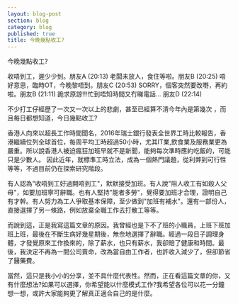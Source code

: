 ```yaml
---
layout: blog-post
section: blog
category: blog
published: true
title: 今晚幾點收工?
---
```


今晚幾點收工?

收唔到工，遲少少到。朋友A (20:13)
老闆未放人，食住等啦。朋友B (20:25)
唔好意思，臨時OT，今晚黎唔到。朋友C (20:53)
SORRY，個客突然要改嘢，再約啦。朋友B (21:11)
跪求原諒!!!忙到唔知時間又冇睇電話... 朋友D (22:14)

不少打工仔經歷了一次又一次以上的悲劇，甚至已經算不清今年內是第幾次 ，而且每日都想知道，今日幾點收工?

香港人向來以超長工作時間聞名，2016年瑞士銀行發表全世界工時比較報告，香港繼續位列全球首位，每周平均工時超過50小時，尤其IT業,飲食業及服務業更為嚴重。所以說香港人被迫瘋狂加班早就不是新聞，能夠每次準時應約吃飯的，可能只是少數人。 因此近年，就標準工時立法，成為一個熱門議題，從利㢢到可行性等等，不過目前仍在探索研究階段。

有人認為"收唔到工好過開唔到工"，默默接受加班。有人說"阻人收工有如殺人父母"，如要加班寧可辭職。也有人堅持"能者多勞"，覺得要加班才合理，證明自己有才幹。有人努力為工人爭取基本保障，至少做到"加班有補水"。還有一部份人，直接選擇了另一條路，例如放棄全職工作去打散工等等。

而說到這，正是我寫這篇文章的原因。我曾經也是下不了班的小職員，上班下班加班上班，最後在不斷生病好幾星期後，無奈地選擇了辭職。經過一段日子調理身體，才發覺原來工作換來的，除了薪水，也只有薪水，我卻賠了健康和時間。最後，我決定不再為一間公司賣命，改為當自由工作者，也許收入減少了，但卻節省了醫藥費。

當然，這只是我小小的分享，並不具什麼代表性。然而，正在看這篇文章的你，又有什麼想法?如果可以選擇，你希望能以什麼模式工作?我希望各位可以花一分鐘想一想，或許大家能夠更了解真正適合自己的是什麼。
